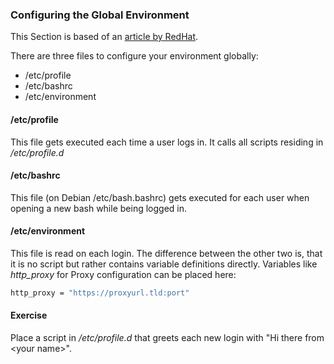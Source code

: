 ### Configuring the Global Environment
This Section is based of an [article by RedHat](https://www.redhat.com/sysadmin/customize-user-environments).

There are three files to configure your environment globally: 

- /etc/profile
- /etc/bashrc
- /etc/environment

#### /etc/profile
This file gets executed each time a user logs in. It calls all scripts residing in */etc/profile.d*

#### /etc/bashrc
This file (on Debian /etc/bash.bashrc) gets executed for each user when opening a new bash while being logged in.

#### /etc/environment
This file is read on each login. The difference between the other two is, that it is no script but rather contains variable definitions directly.
Variables like *http_proxy* for Proxy configuration can be placed here:

~~~~~ bash
http_proxy = "https://proxyurl.tld:port"
~~~~~

#### Exercise
Place a script in */etc/profile.d* that greets each new login with "Hi there from \<your name\>".